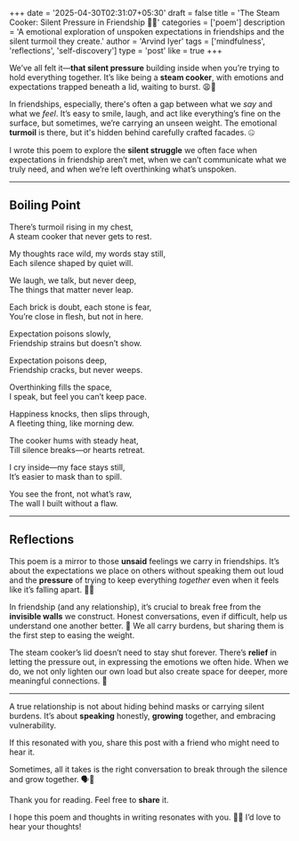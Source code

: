 +++
date = '2025-04-30T02:31:07+05:30'
draft = false
title = 'The Steam Cooker: Silent Pressure in Friendship ✍🏾'
categories = ['poem'] 
description = 'A emotional exploration of unspoken expectations in friendships and the silent turmoil they create.'
author = 'Arvind Iyer'
tags = ['mindfulness', 'reflections', 'self-discovery']
type = 'post'
like = true
+++


We’ve all felt it—**that silent pressure** building inside when you’re trying to hold everything together. It’s like being a **steam cooker**, with emotions and expectations trapped beneath a lid, waiting to burst. 😩💨

In friendships, especially, there's often a gap between what we *say* and what we *feel*. It’s easy to smile, laugh, and act like everything’s fine on the surface, but sometimes, we’re carrying an unseen weight. The emotional **turmoil** is there, but it's hidden behind carefully crafted facades. 🤐

I wrote this poem to explore the **silent struggle** we often face when expectations in friendship aren’t met, when we can’t communicate what we truly need, and when we’re left overthinking what’s unspoken. 

---

## Boiling Point

There’s turmoil rising in my chest,  
A steam cooker that never gets to rest.  

My thoughts race wild, my words stay still,  
Each silence shaped by quiet will.  

We laugh, we talk, but never deep,  
The things that matter never leap.  

Each brick is doubt, each stone is fear,  
You’re close in flesh, but not in here.  

Expectation poisons slowly,  
Friendship strains but doesn’t show.  

Expectation poisons deep,  
Friendship cracks, but never weeps.  

Overthinking fills the space,  
I speak, but feel you can’t keep pace.  

Happiness knocks, then slips through,  
A fleeting thing, like morning dew.  

The cooker hums with steady heat,  
Till silence breaks—or hearts retreat.  

I cry inside—my face stays still,  
It’s easier to mask than to spill.  

You see the front, not what’s raw,  
The wall I built without a flaw.  

---

## Reflections

This poem is a mirror to those **unsaid** feelings we carry in friendships. It’s about the expectations we place on others without speaking them out loud and the **pressure** of trying to keep everything *together* even when it feels like it’s falling apart. 👥💭

In friendship (and any relationship), it’s crucial to break free from the **invisible walls** we construct. Honest conversations, even if difficult, help us understand one another better. 💬 We all carry burdens, but sharing them is the first step to easing the weight.  

The steam cooker’s lid doesn’t need to stay shut forever. There’s **relief** in letting the pressure out, in expressing the emotions we often hide. When we do, we not only lighten our own load but also create space for deeper, more meaningful connections. 🌱

---

A true relationship is not about hiding behind masks or carrying silent burdens. It’s about **speaking** honestly, **growing** together, and embracing vulnerability. 

If this resonated with you, share this post with a friend who might need to hear it.  

Sometimes, all it takes is the right conversation to break through the silence and grow together. 🗣️💬

Thank you for reading. Feel free to **share** it. 

I hope this poem and thoughts in writing resonates with you. 🌈✨ I’d love to hear your thoughts!
